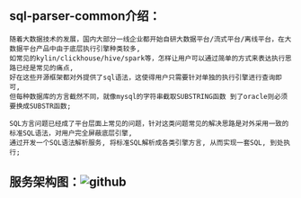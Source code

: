 ## sql-parser-common介绍：
    
    随着大数据技术的发展，国内大部分一线企业都开始自研大数据平台/流式平台/离线平台，在大数据平台产品中由于底层执行引擎种类较多,
    如常见的kylin/clickhouse/hive/spark等，怎样让用户可以通过简单的方式来表达执行思路已经是常见的痛点,
    好在这些开源框架都对外提供了sql语法，这使得用户只需要针对单独的执行引擎进行查询即可,
    但每种数据库的方言截然不同，就像mysql的字符串截取SUBSTRING函数 到了oracle则必须要换成SUBSTR函数;
    
    SQL方言问题已经成了平台层面上常见的问题，针对这类问题常见的解决思路是对外采用一致的标准SQL语法，对用户完全屏蔽底层引擎,
    通过开发一个SQL语法解析服务, 将标准SQL解析成各类引擎方言, 从而实现一套SQL, 到处执行;
    
## 服务架构图：![github](https://raw.githubusercontent.com/gl0726/bdp-bigdata-common/master/sql-parser-common/picture/struct.jpg "github")            
